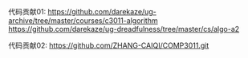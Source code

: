 代码贡献01: https://github.com/darekaze/ug-archive/tree/master/courses/c3011-algorithm
            https://github.com/darekaze/ug-dreadfulness/tree/master/cs/algo-a2

代码贡献02: https://github.com/ZHANG-CAIQI/COMP3011.git
